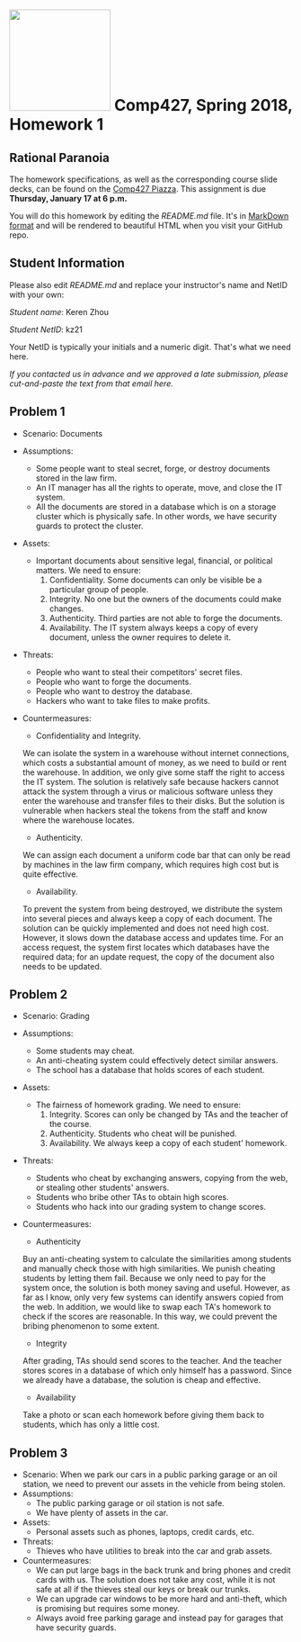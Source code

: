# <img src="http://www.rice.edu/_images/rice-logo.jpg" width=180> Comp427, Spring 2018, Homework 1
## Rational Paranoia
The homework specifications, as well as the corresponding course slide decks,
can be found on the [Comp427 Piazza](https://piazza.com/class/jqifhp864b37ju).
This assignment is due **Thursday, January 17 at 6 p.m.**

You will do this homework by editing the _README.md_ file. It's in
[MarkDown format](https://guides.github.com/features/mastering-markdown/)
and will be rendered to beautiful HTML when you visit your GitHub repo.

## Student Information
Please also edit _README.md_ and replace your instructor's name and NetID with your own:

_Student name_: Keren Zhou

_Student NetID_: kz21

Your NetID is typically your initials and a numeric digit. That's
what we need here.

_If you contacted us in advance and we approved a late submission,
please cut-and-paste the text from that email here._

## Problem 1
- Scenario: Documents
- Assumptions:
  - Some people want to steal secret, forge, or destroy documents stored in the law firm.
  - An IT manager has all the rights to operate, move, and close the IT system.
  - All the documents are stored in a database which is on a storage cluster which is physically safe. In other words, we have security guards to protect the cluster.
- Assets:
  - Important documents about sensitive legal, financial, or political matters. We need to ensure:
    1. Confidentiality. Some documents can only be visible be a particular group of people.
    2. Integrity. No one but the owners of the documents could make changes.
    3. Authenticity. Third parties are not able to forge the documents.
    4. Availability. The IT system always keeps a copy of every document, unless the owner requires to delete it.
  
- Threats:
  - People who want to steal their competitors' secret files.
  - People who want to forge the documents.
  - People who want to destroy the database.
  - Hackers who want to take files to make profits.
- Countermeasures:
  - Confidentiality and Integrity.
  
  We can isolate the system in a warehouse without internet connections, which costs a substantial amount of money, as we need to build or rent the warehouse. In addition, we only give some staff the right to access the IT system. The solution is relatively safe because hackers cannot attack the system through a virus or malicious software unless they enter the warehouse and transfer files to their disks. But the solution is vulnerable when hackers steal the tokens from the staff and know where the warehouse locates.
  
  - Authenticity.
  
  We can assign each document a uniform code bar that can only be read by machines in the law firm company, which requires high cost but is quite effective.
 
  - Availability. 
  
  To prevent the system from being destroyed, we distribute the system into several pieces and always keep a copy of each document. The solution can be quickly implemented and does not need high cost. However, it slows down the database access and updates time. For an access request, the system first locates which databases have the required data; for an update request, the copy of the document also needs to be updated.
  
## Problem 2
- Scenario: Grading
- Assumptions:
  - Some students may cheat.
  - An anti-cheating system could effectively detect similar answers.
  - The school has a database that holds scores of each student.
- Assets:
  - The fairness of homework grading. We need to ensure:
    1. Integrity. Scores can only be changed by TAs and the teacher of the course.
    2. Authenticity. Students who cheat will be punished.
    3. Availability. We always keep a copy of each student' homework.
    
- Threats:
  - Students who cheat by exchanging answers, copying from the web, or stealing other students' answers.
  - Students who bribe other TAs to obtain high scores.
  - Students who hack into our grading system to change scores.
  
- Countermeasures:
  - Authenticity
  
  Buy an anti-cheating system to calculate the similarities among students and manually check those with high similarities. We punish cheating students by letting them fail. Because we only need to pay for the system once, the solution is both money saving and useful. However, as far as I know, only very few systems can identify answers copied from the web. In addition, we would like to swap each TA's homework to check if the scores are reasonable. In this way, we could prevent the bribing phenomenon to some extent.

  - Integrity
  
  After grading, TAs should send scores to the teacher. And the teacher stores scores in a database of which only himself has a password. Since we already have a database, the solution is cheap and effective.
  
  - Availability
  
  Take a photo or scan each homework before giving them back to students, which has only a little cost.

## Problem 3
- Scenario: When we park our cars in a public parking garage or an oil station, we need to prevent our assets in the vehicle from being stolen.
- Assumptions:
  - The public parking garage or oil station is not safe.
  - We have plenty of assets in the car.
- Assets:
  - Personal assets such as phones, laptops, credit cards, etc.
- Threats:
  - Thieves who have utilities to break into the car and grab assets.
- Countermeasures:
  - We can put large bags in the back trunk and bring phones and credit cards with us. The solution does not take any cost, while it is not safe at all if the thieves steal our keys or break our trunks.
  - We can upgrade car windows to be more hard and anti-theft, which is promising but requires some money.
  - Always avoid free parking garage and instead pay for garages that have security guards. 
